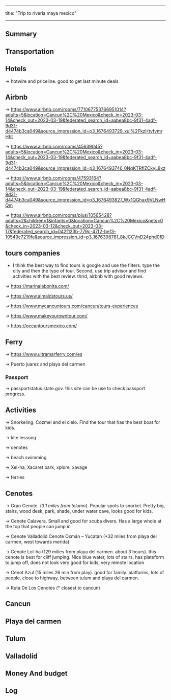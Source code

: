 
---

title: "Trip to riveria maya mexico"

---


## Summary

## Transportation 

## Hotels

-> hotwire and priceline. good to get last minute deals

## Airbnb 

-> https://www.airbnb.com/rooms/771067753766951014?adults=5&location=Cancun%2C%20Mexico&check_in=2023-03-14&check_out=2023-03-19&federated_search_id=aabea8bc-9f31-4adf-9d31-d4474b3ca049&source_impression_id=p3_1676493729_xuI%2FkzHtvfvmrHbt

-> https://www.airbnb.com/rooms/45639045?adults=5&location=Cancun%2C%20Mexico&check_in=2023-03-14&check_out=2023-03-19&federated_search_id=aabea8bc-9f31-4adf-9d31-d4474b3ca049&source_impression_id=p3_1676493746_0NqKTRflZCkyL8xz

-> https://www.airbnb.com/rooms/47593164?adults=5&location=Cancun%2C%20Mexico&check_in=2023-03-14&check_out=2023-03-19&federated_search_id=aabea8bc-9f31-4adf-9d31-d4474b3ca049&source_impression_id=p3_1676493827_Wx1QGhax9VLNwHQm

-> https://www.airbnb.com/rooms/plus/10565428?adults=2&children=1&infants=0&location=Cancun%2C%20Mexico&pets=0&check_in=2023-03-12&check_out=2023-03-17&federated_search_id=042f123b-779c-47f2-bef3-10549c7219fe&source_impression_id=p3_1676398781_8kJCCVnD24phd0fD


## tours companies

- I think the best way to find tours is google and use the filters. type the city and then the type of tour. Second, use trip advisor and find activities with the best review. thrid, airbnb with good reviews. 

-> https://marinalabonita.com/

-> https://www.almaldstours.us/

-> https://www.mycancuntours.com/cancun/tours-experiences

-> https://www.makeyourowntour.com/

-> https://oceantoursmexico.com/

## Ferry 

-> https://www.ultramarferry.com/es

-> Puerto juarez and playa del carmen

### Passport

-> passportstatus.state.gov. this site can be use to check passport progress. 

## Activities

-> Snorkeling. Cozmel and el cielo. Find the tour that has the best boat for kids. 

-> kite lessong

-> cenotes

-> beach swimming

-> Xel-ha, Xacaret park, xplore, xavage

-> ferries

## Cenotes

-> Gran Cenote. (*3.1 miles from telumn*). Popular spots to snorkel. Pretty big, stairs, wood desk, park, shade, under water cave, looks good for kids. 

-> Cenote Calavera. Small and good for scuba divers. Has a large whole at the top that people can jump in

-> Cenote Valladolid Cenote Oxmán – Yucatan (*32 miles from playa del carmen, west towards merida) 

-> Cenote Lol-ha (129 milies from playa del carmen. about 3 hours). this cenote is best for cliff jumping. Nice blue water, lots of stairs, has plateform to jump off, does not look very good for kids, very remote location

-> Cenot Azul (15 miles 26 min from play). good for family. platforms, lots of people, close to highway. between tulum and playa del carmen. 

-> Ruta De Los Cenotes (* closest to cancun)

## Cancun
## Playa del carmen
## Tulum
## Valladolid

## Money And budget 
## Log
